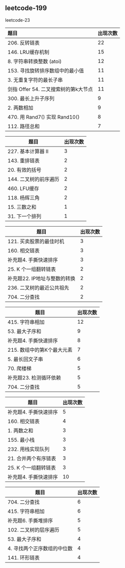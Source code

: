 


## leetcode-199

leetcode-23


| 题目                                 | 出现次数 |
| :----------------------------------- | :------- |
| 206. 反转链表                        | 22       |
| 146. LRU缓存机制                     | 15       |
| 8. 字符串转换整数 (atoi)             | 12       |
| 153. 寻找旋转排序数组中的最小值      | 11       |
| 3. 无重复字符的最长子串              | 11       |
| 剑指 Offer 54. 二叉搜索树的第k大节点 | 11       |
| 300. 最长上升子序列                  | 9        |
| 2. 两数相加                          | 9        |
| 470. 用 Rand7() 实现 Rand10()        | 8        |
| 112. 路径总和                        | 7        |

| 题目                                 | 出现次数 |
| ----------------------- | ---- |
| 227. 基本计算器 II      | 3    |
| 143. 重排链表           | 2    |
| 20. 有效的括号          | 2    |
| 144. 二叉树的前序遍历   | 2    |
| 460. LFU缓存            | 2    |
| 118. 杨辉三角           | 2    |
| 15. 三数之和            | 1    |
| 31. 下一个排列          | 1    |


| 题目                                 | 出现次数 |
| ----------------------------- | ---- |
| 121. 买卖股票的最佳时机       | 3    |
| 160. 相交链表                 | 3    |
| 补充题4. 手撕快速排序         | 3    |
| 25. K 个一组翻转链表          | 2    |
| 补充题22. IP地址与整数的转换  | 2    |
| 236. 二叉树的最近公共祖先     | 2    |
| 704. 二分查找                 | 2    |


| 题目                                 | 出现次数 |
| -------------------------- | ---- |
| 415. 字符串相加            | 12   |
| 53. 最大子序和             | 9    |
| 补充题4. 手撕快速排序      | 8    |
| 215. 数组中的第K个最大元素 | 7    |
| 5. 最长回文子串            | 6    |
| 70. 爬楼梯                 | 5    |
| 补充题23. 检测循环依赖     | 5    |
| 704. 二分查找         | 5    |

| 题目                                 | 出现次数 |
| --------------------- | ---- |
| 补充题4. 手撕快速排序 | 5    |
| 160. 相交链表         | 4    |
| 1. 两数之和           | 3    |
| 155. 最小栈           | 3    |
| 232. 用栈实现队列     | 3    |
| 21. 合并两个有序链表  | 3    |
| 25. K 个一组翻转链表  | 3    |
| 补充题4. 手撕快速排序         | 10   |

| 题目                                 | 出现次数 |
| ----------------------------- | ---- |
| 704. 二分查找                 | 6    |
| 415. 字符串相加               | 6    |
| 补充题6. 手撕堆排序           | 5    |
| 102. 二叉树的层序遍历         | 5    |
| 53. 最大子序和                | 4    |
| 4. 寻找两个正序数组的中位数   | 4    |
| 141. 环形链表                 | 4    |
